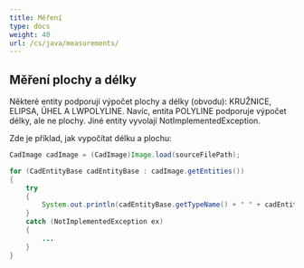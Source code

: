 ```yaml
---
title: Měření
type: docs
weight: 40
url: /cs/java/measurements/
---
```


## **Měření plochy a délky**

Některé entity podporují výpočet plochy a délky (obvodu): KRUŽNICE, ELIPSA, ÚHEL A LWPOLYLINE. Navíc, entita POLYLINE podporuje výpočet délky, ale ne plochy. Jiné entity vyvolají NotImplementedException.

Zde je příklad, jak vypočítat délku a plochu:

```java
CadImage cadImage = (CadImage)Image.load(sourceFilePath);

for (CadEntityBase cadEntityBase : cadImage.getEntities())
{
	try
	{
		System.out.println(cadEntityBase.getTypeName() + " " + cadEntityBase.getArea() + " " + cadEntityBase.getLength());
	}
	catch (NotImplementedException ex)
	{
		...
	}
}
```
